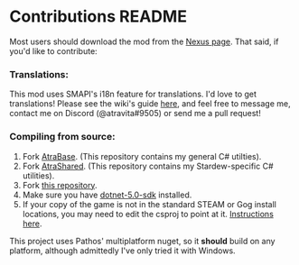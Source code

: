 ﻿Contributions README
====================================

Most users should download the mod from the [Nexus page](https://www.nexusmods.com/stardewvalley/mods/11426). That said, if you'd like to contribute:

### Translations:

This mod uses SMAPI's i18n feature for translations. I'd love to get translations! Please see the wiki's guide [here](https://stardewvalleywiki.com/Modding:Translations), and feel free to message me, contact me on Discord (@atravita#9505) or send me a pull request!

### Compiling from source:

1. Fork [AtraBase](https://github.com/atravita-mods/AtraBase). (This repository contains my general C# utilties).
2. Fork [AtraShared](https://github.com/atravita-mods/AtraShared). (This repository contains my Stardew-specific C# utilities).
3. Fork [this repository](https://github.com/atravita-mods/TrashDoesNotConsumeBait).
4. Make sure you have [dotnet-5.0-sdk](https://dotnet.microsoft.com/en-us/download/dotnet/5.0) installed.
5. If your copy of the game is not in the standard STEAM or Gog install locations, you may need to edit the csproj to point at it. [Instructions here](https://github.com/Pathoschild/SMAPI/blob/develop/docs/technical/mod-package.md#available-properties).

This project uses Pathos' multiplatform nuget, so it **should** build on any platform, although admittedly I've only tried it with Windows.
